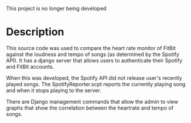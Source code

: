 This project is no longer being developed

# Description

This source code was used to compare the heart rate monitor of FitBit against the loudness and tempo of songs (as determined by the Spotify API). It has a django server that allows users to authenticate their Spotify and FitBit accounts.

When this was developed, the Spotify API did not release user's recently played songs. The SpotifyReporter.scpt reports the currently playing song and when it stops playing to the server.

There are Django management commands that allow the admin to view graphs that show the correlation between the heartrate and tempo of songs.


